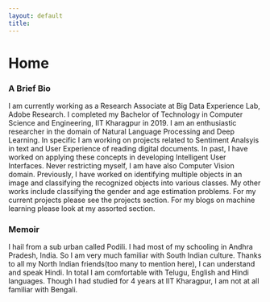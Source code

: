 ```yaml
---
layout: default
title: 
---
```

# Home
### A Brief Bio
I am currently working as a Research Associate at Big Data Experience Lab, Adobe Research. I completed my Bachelor of Technology in Computer Science and Engineering, IIT Kharagpur in 2019. I am an enthusiastic researcher in the domain of Natural Language Processing and Deep Learning. In specific I am working on projects related to Sentiment Analsyis in text and User Experience of reading digital documents. In past, I have worked on applying these concepts in developing Intelligent User Interfaces. Never restricting myself, I am have also Computer Vision domain. Previously, I have worked on identifying multiple objects in an image and classifying the recognized objects into various classes. My other works include classifying the gender and age estimation problems. For my current projects please see the projects section. For my blogs on machine learning please look at my assorted section.

### Memoir
I hail from a sub urban called Podili. I had most of my schooling in Andhra Pradesh, India. So I am very much familiar with South Indian culture. Thanks to all my North Indian friends(too many to mention here), I can understand and speak Hindi. In total I am comfortable with Telugu, English and Hindi languages. Though I had studied for 4 years at IIT Kharagpur, I am not at all familiar with Bengali.
